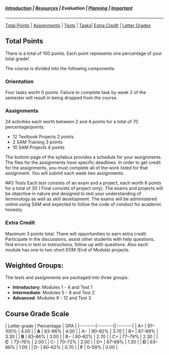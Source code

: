 ##### [Introduction](introduction) | [Resources](resources) | Evaluation | [Planning](planning) | [Important](important)
***

[Total Points](#total-points) | [Assignments](#assignments) | [Tests](#tests) | [Tasks](#Orientation)| [Extra Credit](#extra-credit) | [Letter Grades](#course-grade-scale)

## Total Points 
There is a total of 100 points. Each point represents one percentage of your total grade!

The course is divided into the following components:

### Orientation
Four tasks worth 0 points. Failure to complete task by week 2 of the semester will result in being dropped from the course. 

### Assignments 
24 activities each worth between 2 and 4 points for a total of 70 percentage/points.
   *   12 Textbook Projects 2 points 
   *   2 SAM Training 3 points
   *   10 SAM Projects 4 points
   
The bottom page of the syllabus provides a schedule for your assignments. The files for the assignments have specific deadlines. In order to get credit for the assignments, you must complete all of the work listed for that assignment. You will submit each week two assignments.

##3 Tests 
Each test consists of an exam and a project, each worth 6 points for a total of 30 ( Final consists of project only). The exams and projects will be objective in nature and designed to test your understanding of terminology as well as skill development. The exams will be administered online using SAM and expected to follow the code of conduct for academic honesty.

### Extra Credit
Maximum 3 points total. There will opportunities to earn extra credit. Participate in the discussions, assist other students with help questions, find errors in text or instructions, follow up with questions. Also each module has one to two short EOM (End of Module) projects.

## Weighted Groups:
The tests and assignments are packaged into three groups: 
- **Introductory**: Modules 1 -  4 and Test 1 
- **Intermediate**: Modules 5 -  8 and Test 2
- **Advanced**:     Modules 9 - 12 and Test 3

## Course Grade Scale

| Letter grade | Percentage | GPA  |
|--------|--------||--------|
| A+ | 97–100% | 4.00 |
| **A** | 93–96% | 4.00 |
| A− | 90–92% | 3.70 |
| B+ | 87–89% | 3.30 |
| **B** | 83–86% | 3.00 |
| B− | 80–82% | 2.70 |
| C+ | 77–79% | 2.30 |
| **C**  | 73–76% | 2.00 |
| C- | 70–72% | 2.00 |
| D+ | 67–69% | 1.30 |
| **D** | 63–66% | 1.00 |
| D- | 60–62% | 0.70 |
| **F** | 0–59% | 0.00 |

